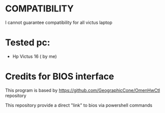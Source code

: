 # COMPATIBILITY

I cannot guarantee compatibility for all victus laptop

# Tested pc:
* Hp Victus 16 ( by me)

# Credits for BIOS interface
This program is based by https://github.com/GeographicCone/OmenHwCtl repository

This repository provide a direct "link" to bios via powershell commands